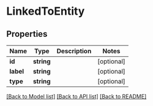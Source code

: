 # LinkedToEntity

## Properties

 Name      | Type       | Description | Notes      
-----------|------------|-------------|------------
 **id**    | **string** |             | [optional] 
 **label** | **string** |             | [optional] 
 **type**  | **string** |             | [optional] 

[[Back to Model list]](../../README.md#documentation-for-models) [[Back to API list]](../../README.md#documentation-for-api-endpoints) [[Back to README]](../../README.md)


